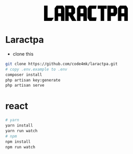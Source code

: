 <p align="center" ><img src="https://raw.githubusercontent.com/code4mk/laractpa/master/public/images/laractpa.png"></p>

# Laractpa

* clone this

```bash
git clone https://github.com/code4mk/laractpa.git
# copy .env.example to .env
composer install
php artisan key:generate
php artisan serve
```

# react

```bash
# yarn
yarn install
yarn run watch
# npm
npm install
npm run watch
```
